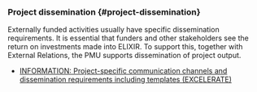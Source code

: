 ### Project dissemination {#project-dissemination}

Externally funded activities usually have specific dissemination requirements. It is essential that funders and other stakeholders see the return on investments made into ELIXIR. To support this, together with External Relations, the PMU supports dissemination of project output.

*   [INFORMATION: Project-specific communication channels and dissemination requirements including templates (EXCELERATE)](https://docs.google.com/document/d/19pKt7KXS_YUZOJ6tbScIvRcpWidJABXWxVBkAVfuCV4/edit?usp=sharing)
